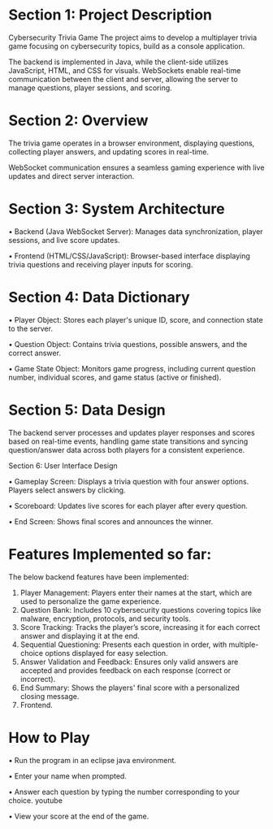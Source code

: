# Section 1: Project Description

Cybersecurity Trivia Game
The project aims to develop a multiplayer trivia game focusing on cybersecurity topics, build as a console application. 

The backend is implemented in Java, while the client-side utilizes JavaScript, HTML, and CSS for visuals. WebSockets enable real-time communication between the client and server, allowing the server to manage questions, player sessions, and scoring.

# Section 2: Overview

The trivia game operates in a browser environment, displaying questions, collecting player answers, and updating scores in real-time. 

WebSocket communication ensures a seamless gaming experience with live updates and direct server interaction.

# Section 3: System Architecture

• Backend (Java WebSocket Server): Manages data synchronization, player sessions, and live score updates. 

• Frontend (HTML/CSS/JavaScript): Browser-based interface displaying trivia questions and receiving player inputs for scoring.

# Section 4: Data Dictionary

• Player Object: Stores each player's unique ID, score, and connection state to the server.

• Question Object: Contains trivia questions, possible answers, and the correct answer.

• Game State Object: Monitors game progress, including current question number, individual scores, and game status (active or finished).

# Section 5: Data Design

The backend server processes and updates player responses and scores based on real-time events, handling game state transitions and syncing question/answer data across both players for a consistent experience.

Section 6: User Interface Design

• Gameplay Screen: Displays a trivia question with four answer options. Players select answers by clicking.

• Scoreboard: Updates live scores for each player after every question.

• End Screen: Shows final scores and announces the winner.

# Features Implemented so far:

The below backend features have been implemented:
1.	Player Management: Players enter their names at the start, which are used to personalize the game experience.
2.	Question Bank: Includes 10 cybersecurity questions covering topics like malware, encryption, protocols, and security tools.
3.	Score Tracking: Tracks the player’s score, increasing it for each correct answer and displaying it at the end.
4.	Sequential Questioning: Presents each question in order, with multiple-choice options displayed for easy selection.
5.	Answer Validation and Feedback: Ensures only valid answers are accepted and provides feedback on each response (correct or incorrect).
6.	End Summary: Shows the players' final score with a personalized closing message.
7.	Frontend.

   
# How to Play

• Run the program in an eclipse java environment.

• Enter your name when prompted.

• Answer each question by typing the number corresponding to your choice.
youtube

• View your score at the end of the game.

